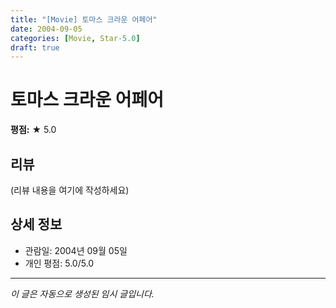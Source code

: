 ```yaml
---
title: "[Movie] 토마스 크라운 어페어"
date: 2004-09-05
categories: [Movie, Star-5.0]
draft: true
---
```


# 토마스 크라운 어페어

**평점:** ★ 5.0

## 리뷰

(리뷰 내용을 여기에 작성하세요)

## 상세 정보

- 관람일: 2004년 09월 05일
- 개인 평점: 5.0/5.0

---

*이 글은 자동으로 생성된 임시 글입니다.*
